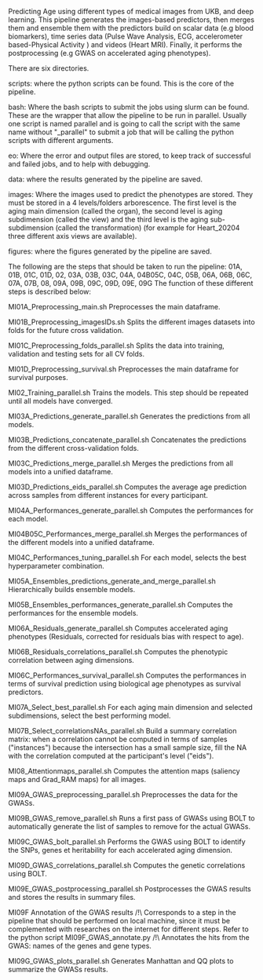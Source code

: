 Predicting Age using different types of medical images from UKB, and deep learning.
This pipeline generates the images-based predictors, then merges them and ensemble them with the predictors build on scalar data (e.g blood biomarkers), time series data (Pulse Wave Analysis, ECG, accelerometer based-Physical Activity ) and videos (Heart MRI). Finally, it performs the postprocessing (e.g GWAS on accelerated aging phenotypes).


There are six directories.

scripts: where the python scripts can be found. This is the core of the pipeline.

bash: Where the bash scripts to submit the jobs using slurm can be found. These are the wrapper that allow the pipeline to be run in parallel. Usually one script is named parallel and is going to call the script with the same name without "\_parallel" to submit a job that will be calling the python scripts with different arguments.

eo: Where the error and output files are stored, to keep track of successful and failed jobs, and to help with debugging.

data: where the results generated by the pipeline are saved.

images: Where the images used to predict the phenotypes are stored. They must be stored in a 4 levels/folders arborescence. The first level is the aging main dimension (called the organ), the second level is aging subdimension (called the view) and the third level is the aging sub-subdimension (called the transformation) (for example for Heart_20204 three different axis views are available).

figures: where the figures generated by the pipeline are saved.


The following are the steps that should be taken to run the pipeline: 01A, 01B, 01C, 01D, 02, 03A, 03B, 03C, 04A, 04B05C, 04C, 05B, 06A, 06B, 06C, 07A, 07B, 08, 09A, 09B, 09C, 09D, 09E, 09G
The function of these different steps is described below:

MI01A_Preprocessing_main.sh
Preprocesses the main dataframe.
 
 MI01B_Preprocessing_imagesIDs.sh
 Splits the different images datasets into folds for the future cross validation.

 MI01C_Preprocessing_folds_parallel.sh
 Splits the data into training, validation and testing sets for all CV folds.

 MI01D_Preprocessing_survival.sh
 Preprocesses the main dataframe for survival purposes.

 MI02_Training_parallel.sh
 Trains the models. This step should be repeated until all models have converged.

 MI03A_Predictions_generate_parallel.sh
 Generates the predictions from all models.

 MI03B_Predictions_concatenate_parallel.sh
 Concatenates the predictions from the different cross-validation folds.

 MI03C_Predictions_merge_parallel.sh
 Merges the predictions from all models into a unified dataframe.

 MI03D_Predictions_eids_parallel.sh
 Computes the average age prediction across samples from different instances for every participant.

 MI04A_Performances_generate_parallel.sh
 Computes the performances for each model.

 MI04B05C_Performances_merge_parallel.sh
 Merges the performances of the different models into a unified dataframe.

 MI04C_Performances_tuning_parallel.sh
 For each model, selects the best hyperparameter combination.

 MI05A_Ensembles_predictions_generate_and_merge_parallel.sh
 Hierarchically builds ensemble models.

 MI05B_Ensembles_performances_generate_parallel.sh
 Computes the performances for the ensemble models.

 MI06A_Residuals_generate_parallel.sh
 Computes accelerated aging phenotypes (Residuals, corrected for residuals bias with respect to age).

 MI06B_Residuals_correlations_parallel.sh
 Computes the phenotypic correlation between aging dimensions.

 MI06C_Performances_survival_parallel.sh
 Computes the performances in terms of survival prediction using biological age phenotypes as survival predictors.

 MI07A_Select_best_parallel.sh
 For each aging main dimension and selected subdimensions, select the best performing model.

 MI07B_Select_correlationsNAs_parallel.sh
 Build a summary correlation matrix: when a correlation cannot be computed in terms of samples ("instances") because the intersection has a small sample size, fill the NA with the correlation computed at the participant's level ("eids").

 MI08_Attentionmaps_parallel.sh
 Computes the attention maps (saliency maps and Grad_RAM maps) for all images.

 MI09A_GWAS_preprocessing_parallel.sh
 Preprocesses the data for the GWASs.

 MI09B_GWAS_remove_parallel.sh
 Runs a first pass of GWASs using BOLT to automatically generate the list of samples to remove for the actual GWASs.

 MI09C_GWAS_bolt_parallel.sh
 Performs the GWAS using BOLT to identify the SNPs, genes et heritability for each accelerated aging dimension.

 MI09D_GWAS_correlations_parallel.sh
 Computes the genetic correlations using BOLT.

 MI09E_GWAS_postprocessing_parallel.sh
 Postprocesses the GWAS results and stores the results in summary files.

 MI09F Annotation of the GWAS results
 /!\ Corresponds to a step in the pipeline that should be performed on local machine, since it must be complemented with researches on the internet for different steps. Refer to the python script MI09F_GWAS_annotate.py /!\ Annotates the hits from the GWAS: names of the genes and gene types.

 MI09G_GWAS_plots_parallel.sh
 Generates Manhattan and QQ plots to summarize the GWASs results.

